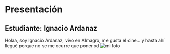 # Presentación

## Estudiante: Ignacio Ardanaz
Holaa, soy Ignacio Ardanaz, vivo en Almagro, me gusta el cine... y hasta ahí llegué porque no se me ocurre que poner xd
![mi foto](Foto.jpg)


